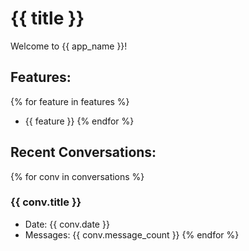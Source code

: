 
# {{ title }}

Welcome to {{ app_name }}!

## Features:
{% for feature in features %}
- {{ feature }}
{% endfor %}

## Recent Conversations:
{% for conv in conversations %}
### {{ conv.title }}
- Date: {{ conv.date }}
- Messages: {{ conv.message_count }}
{% endfor %}
        